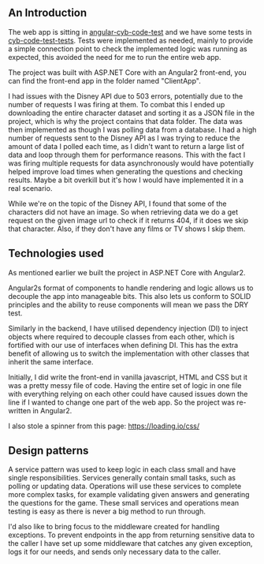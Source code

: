 ## An Introduction

The web app is sitting in [angular-cyb-code-test](https://github.com/Pediro/cyb-code-test/tree/master/angular-cyb-code-test) and we have some tests in [cyb-code-test-tests](https://github.com/Pediro/cyb-code-test/tree/master/cyb-code-test-tests). Tests were implemented as needed, mainly to provide a simple connection point to check the implemented logic was running as expected, this avoided the need for me to run the entire web app.

The project was built with ASP.NET Core with an Angular2 front-end, you can find the front-end app in the folder named "ClientApp".

I had issues with the Disney API due to 503 errors, potentially due to the number of requests I was firing at them. To combat this I ended up downloading the entire character dataset and sorting it as a JSON file in the project, which is why the project contains that data folder. The data was then implemented as though I was polling data from a database. I had a high number of requests sent to the Disney API as I was trying to reduce the amount of data I polled each time, as I didn't want to return a large list of data and loop through them for performance reasons. This with the fact I was firing multiple requests for data asynchronously would have potentially helped improve load times when generating the questions and checking results. Maybe a bit overkill but it's how I would have implemented it in a real scenario.

While we're on the topic of the Disney API, I found that some of the characters did not have an image. So when retrieving data we do a get request on the given image url to check if it returns 404, if it does we skip that character. Also, if they don't have any films or TV shows I skip them.

## Technologies used

As mentioned earlier we built the project in ASP.NET Core with Angular2.

Angular2s format of components to handle rendering and logic allows us to decouple the app into manageable bits. This also lets us conform to SOLID principles and the ability to reuse components will mean we pass the DRY test.

Similarly in the backend, I have utilised dependency injection (DI) to inject objects where required to decouple classes from each other, which is fortified with our use of interfaces when defining DI. This has the extra benefit of allowing us to switch the implementation with other classes that inherit the same interface.

Initially, I did write the front-end in vanilla javascript, HTML and CSS but it was a pretty messy file of code. Having the entire set of logic in one file with everything relying on each other could have caused issues down the line if I wanted to change one part of the web app. So the project was re-written in Angular2.

I also stole a spinner from this page: https://loading.io/css/

## Design patterns

A service pattern was used to keep logic in each class small and have single responsibilities. Services generally contain small tasks, such as polling or updating data. Operations will use these services to complete more complex tasks, for example validating given answers and generating the questions for the game. These small services and operations mean testing is easy as there is never a big method to run through.

I'd also like to bring focus to the middleware created for handling exceptions. To prevent endpoints in the app from returning sensitive data to the caller I have set up some middleware that catches any given exception, logs it for our needs, and sends only necessary data to the caller.

